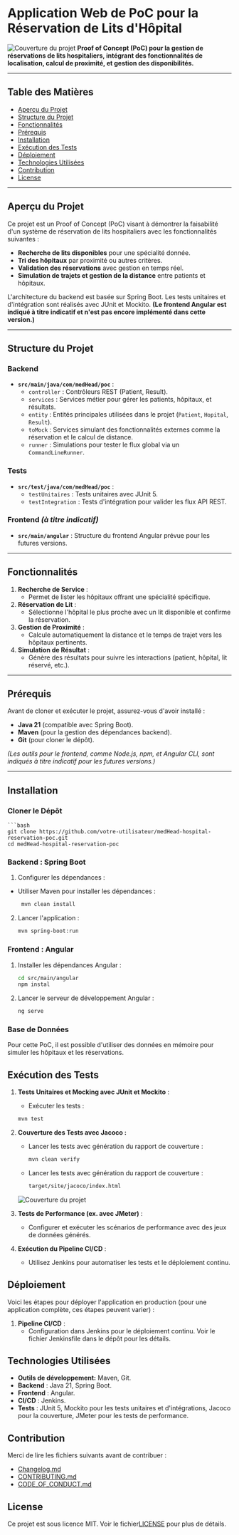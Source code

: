 # Application Web de PoC pour la Réservation de Lits d'Hôpital
![Couverture du projet](assets/cover.png)
**Proof of Concept (PoC) pour la gestion de réservations de lits hospitaliers, intégrant des fonctionnalités de localisation, calcul de proximité, et gestion des disponibilités.**

---

## Table des Matières

- [Aperçu du Projet](#aperçu-du-projet)
- [Structure du Projet](#structure-du-projet)
- [Fonctionnalités](#fonctionnalités)
- [Prérequis](#prérequis)
- [Installation](#installation)
- [Exécution des Tests](#exécution-des-tests)
- [Déploiement](#déploiement)
- [Technologies Utilisées](#technologies-utilisées)
- [Contribution](#contribution)
- [License](#license)

---

## Aperçu du Projet

Ce projet est un Proof of Concept (PoC) visant à démontrer la faisabilité d'un système de réservation de lits hospitaliers avec les fonctionnalités suivantes :

- **Recherche de lits disponibles** pour une spécialité donnée.
- **Tri des hôpitaux** par proximité ou autres critères.
- **Validation des réservations** avec gestion en temps réel.
- **Simulation de trajets et gestion de la distance** entre patients et hôpitaux.

L'architecture du backend est basée sur Spring Boot. Les tests unitaires et d'intégration sont réalisés avec JUnit et Mockito. **(Le frontend Angular est indiqué à titre indicatif et n'est pas encore implémenté dans cette version.)**

---

## Structure du Projet

### Backend
- **`src/main/java/com/medHead/poc`** :
    - `controller` : Contrôleurs REST (Patient, Result).
    - `services` : Services métier pour gérer les patients, hôpitaux, et résultats.
    - `entity` : Entités principales utilisées dans le projet (`Patient`, `Hopital`, `Result`).
    - `toMock` : Services simulant des fonctionnalités externes comme la réservation et le calcul de distance.
    - `runner` : Simulations pour tester le flux global via un `CommandLineRunner`.

### Tests
- **`src/test/java/com/medHead/poc`** :
    - `testUnitaires` : Tests unitaires avec JUnit 5.
    - `testIntegration` : Tests d'intégration pour valider les flux API REST.

### **Frontend** *(à titre indicatif)*
- **`src/main/angular`** : Structure du frontend Angular prévue pour les futures versions.

---

## Fonctionnalités

1. **Recherche de Service** :
    - Permet de lister les hôpitaux offrant une spécialité spécifique.
2. **Réservation de Lit** :
    - Sélectionne l'hôpital le plus proche avec un lit disponible et confirme la réservation.
3. **Gestion de Proximité** :
    - Calcule automatiquement la distance et le temps de trajet vers les hôpitaux pertinents.
4. **Simulation de Résultat** :
    - Génère des résultats pour suivre les interactions (patient, hôpital, lit réservé, etc.).

---

## Prérequis

Avant de cloner et exécuter le projet, assurez-vous d'avoir installé :

- **Java 21** (compatible avec Spring Boot).
- **Maven** (pour la gestion des dépendances backend).
- **Git** (pour cloner le dépôt).

*(Les outils pour le frontend, comme Node.js, npm, et Angular CLI, sont indiqués à titre indicatif pour les futures versions.)*

---

## Installation

### Cloner le Dépôt
    ```bash
    git clone https://github.com/votre-utilisateur/medHead-hospital-reservation-poc.git
    cd medHead-hospital-reservation-poc

### Backend : Spring Boot

1. Configurer les dépendances :
  - Utiliser Maven pour installer les dépendances :
	  ```bash
	   mvn clean install
2. Lancer l'application :
	```bash
   mvn spring-boot:run
### Frontend : Angular
1. Installer les dépendances Angular :
	  ```bash
	cd src/main/angular
	npm instal
2. Lancer le serveur de développement Angular :
   ```bash
   ng serve
### Base de Données 

Pour cette PoC, il est possible d'utiliser des données en mémoire pour simuler les hôpitaux et les réservations.

## Exécution des Tests

1. **Tests Unitaires et Mocking avec JUnit et Mockito** :
   - Exécuter les tests :
   ```bash
   mvn test
2. **Couverture des Tests avec Jacoco :**
    - Lancer les tests avec génération du rapport de couverture :
      ```bash
      mvn clean verify
   - Lancer les tests avec génération du rapport de couverture :
      ```bash
      target/site/jacoco/index.html
   ![Couverture du projet](assets/jacoco94.png)
3. **Tests de Performance (ex. avec JMeter)** :
   - Configurer et exécuter les scénarios de performance avec des jeux de données générés.

4. **Exécution du Pipeline CI/CD** :
   - Utilisez Jenkins pour automatiser les tests et le déploiement continu.

## Déploiement

Voici les étapes pour déployer l'application en production (pour une application complète, ces étapes peuvent varier) :

1. **Pipeline CI/CD** :
   - Configuration dans Jenkins pour le déploiement continu. Voir le fichier Jenkinsfile dans le dépôt pour les détails.

## Technologies Utilisées

- **Outils de développement:** Maven, Git.
- **Backend** : Java 21, Spring Boot.
- **Frontend** : Angular.
- **CI/CD** : Jenkins.
- **Tests** : JUnit 5, Mockito pour les tests unitaires et d'intégrations, Jacoco pour la couverture, JMeter pour les tests de performance.

## Contribution

Merci de lire les fichiers suivants avant de contribuer :
- [Changelog.md](Changelog.md)
- [CONTRIBUTING.md](CONTRIBUTING.md)
- [CODE_OF_CONDUCT.md](CODE_OF_CONDUCT.md)

## License

Ce projet est sous licence MIT. Voir le fichier[LICENSE](LICENSE) pour plus de détails.
